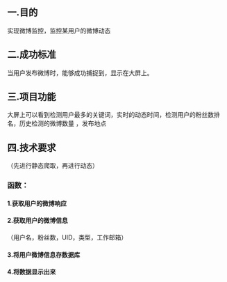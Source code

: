 ## 一.目的

实现微博监控，监控某用户的微博动态



## 二.成功标准

当用户发布微博时，能够成功捕捉到，显示在大屏上。



## 三.项目功能

大屏上可以看到检测用户最多的关键词，实时的动态时间，检测用户的粉丝数排名，历史检测的微博数量 ，发布地点



## 四.技术要求

（先进行静态爬取，再进行动态）

### 函数：

#### 1.获取用户的微博响应



#### 2.获取用户的微博信息

（用户名，粉丝数，UID，类型，工作邮箱）



#### 3.将用户微博信息存数据库



#### 4.将数据显示出来

